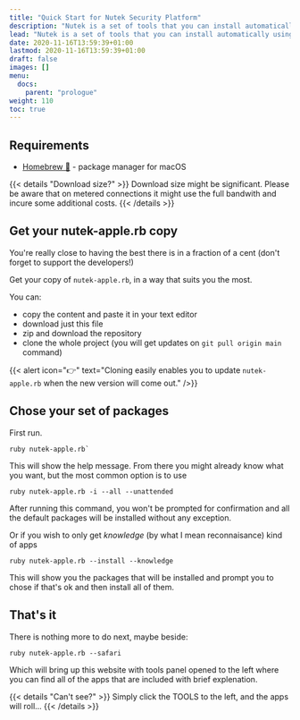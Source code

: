 ```yaml
---
title: "Quick Start for Nutek Security Platform"
description: "Nutek is a set of tools that you can install automatically using Homebrew to save resources and gain an edge against your target."
lead: "Nutek is a set of tools that you can install automatically using Homebrew to save resources and gain an edge against your target"
date: 2020-11-16T13:59:39+01:00
lastmod: 2020-11-16T13:59:39+01:00
draft: false
images: []
menu:
  docs:
    parent: "prologue"
weight: 110
toc: true
---
```


## Requirements

* [Homebrew 🍺](https://brew.sh) - package manager for macOS

{{< details "Download size?" >}}
Download size might be significant. Please be aware that on metered connections it might use the full bandwith and incure some additional costs.
{{< /details >}}

## Get your nutek-apple.rb copy

You're really close to having the best there is in a fraction of a cent (don't forget to support the developers!)

Get your copy of `nutek-apple.rb`, in a way that suits you the most.

You can:
* copy the content and paste it in your text editor
* download just this file
* zip and download the repository
* clone the whole project (you will get updates on `git pull origin main` command)

{{< alert icon="👉" text="Cloning easily enables you to update `nutek-apple.rb` when the new version will come out." />}}

## Chose your set of packages

First run.

```shell
ruby nutek-apple.rb`
```

This will show the help message. From there you might already know what
you want, but the most common option is to use


```shell
ruby nutek-apple.rb -i --all --unattended
```

After running this command, you won't be prompted for confirmation and
all the default packages will be installed without any exception.

Or if you wish to only get _knowledge_ (by what I mean reconnaisance) kind of apps

```shell
ruby nutek-apple.rb --install --knowledge
```

This will show you the packages that will be installed and prompt you to
chose if that's ok and then install all of them.

## That's it

There is nothing more to do next, maybe beside:

```shell
ruby nutek-apple.rb --safari
```

Which will bring up this website with tools panel opened to the left
where you can find all of the apps that are included with brief
explenation.

{{< details "Can't see?" >}}
Simply click the TOOLS to the left, and the apps will roll...
{{< /details >}}